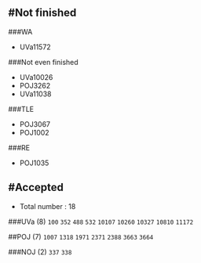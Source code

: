 #Not finished
---------------------------------------
###WA
- UVa11572

###Not even finished
- UVa10026
- POJ3262
- UVa11038

###TLE
- POJ3067
- POJ1002

###RE
- POJ1035

#Accepted
---------------------------------------
- Total number : 18

###UVa (8)
`100` `352`  `488` `532` `10107` `10260` `10327` `10810` `11172`

##POJ (7)
`1007` `1318` `1971` `2371` `2388` `3663` `3664`

###NOJ (2)
`337` `338`

